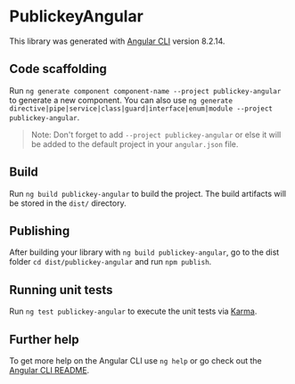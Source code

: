 # PublickeyAngular

This library was generated with [Angular CLI](https://github.com/angular/angular-cli) version 8.2.14.

## Code scaffolding

Run `ng generate component component-name --project publickey-angular` to generate a new component. You can also use `ng generate directive|pipe|service|class|guard|interface|enum|module --project publickey-angular`.
> Note: Don't forget to add `--project publickey-angular` or else it will be added to the default project in your `angular.json` file. 

## Build

Run `ng build publickey-angular` to build the project. The build artifacts will be stored in the `dist/` directory.

## Publishing

After building your library with `ng build publickey-angular`, go to the dist folder `cd dist/publickey-angular` and run `npm publish`.

## Running unit tests

Run `ng test publickey-angular` to execute the unit tests via [Karma](https://karma-runner.github.io).

## Further help

To get more help on the Angular CLI use `ng help` or go check out the [Angular CLI README](https://github.com/angular/angular-cli/blob/master/README.md).
